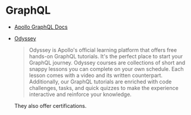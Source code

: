  # GraphQL

- [Apollo GraphQL Docs](https://www.apollographql.com/docs/)

- [Odyssey](https://www.apollographql.com/tutorials/)
  > Odyssey is Apollo's official learning platform that offers free hands-on GraphQL tutorials. It's the perfect place to start your GraphQL journey. Odyssey courses are collections of short and snappy lessons you can complete on your own schedule. Each lesson comes with a video and its written counterpart. Additionally, our GraphQL tutorials are enriched with code challenges, tasks, and quick quizzes to make the experience interactive and reinforce your knowledge.

  They also offer certifications.
